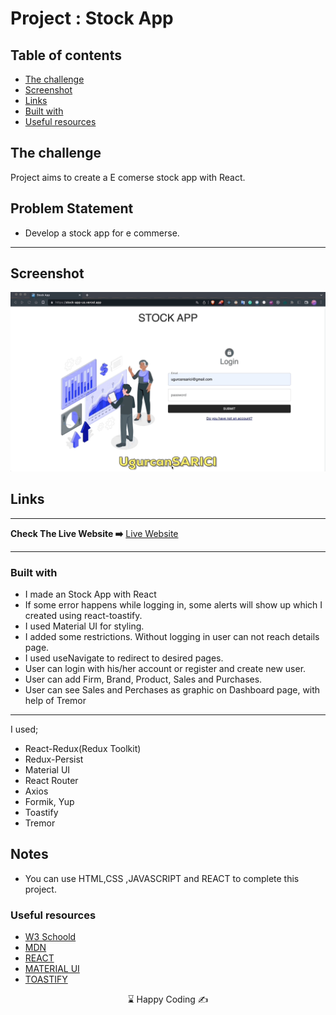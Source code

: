 

# Project : Stock App

## Table of contents

  - [The challenge](#the-challenge)
  - [Screenshot](#screenshot)
  - [Links](#links)
  - [Built with](#built-with)
  - [Useful resources](#useful-resources)



## The challenge
Project aims to create a E comerse stock app with React.

## Problem Statement

- Develop a stock app for e commerse.
<hr>




## Screenshot
<p align="center">
<a href="https://stock-app-us.vercel.app/"><img src="stock.gif" alt="gif"></a>
</p>



## Links
<hr>
<b>Check The Live Website ➡️</b> <a href="https://stock-app-us.vercel.app/">Live Website</a>
<hr>

### Built with
- I made an Stock App with React 
- If some error happens while logging in, some alerts will show up which I created using react-toastify.
- I used  Material UI for styling.
- I added some restrictions. Without logging in user can not reach details page.
- I used useNavigate to redirect to desired pages.
- User can login with his/her  account or register and create new user.
- User can add Firm, Brand, Product, Sales and Purchases.
- User can see Sales and Perchases as graphic on Dashboard page, with help of Tremor

------
I used;
- React-Redux(Redux Toolkit)
- Redux-Persist
- Material UI
- React Router
- Axios
- Formik, Yup
- Toastify
- Tremor





## Notes

- You can use HTML,CSS ,JAVASCRIPT and REACT to complete this project.

### Useful resources

- [W3 Schoold](https://www.w3schools.com/) 
- [MDN](https://developer.mozilla.org/en-US/) 
- [REACT](https://reactjs.org/) 
- [MATERIAL UI](https://mui.com/) 
- [TOASTIFY](https://www.npmjs.com/package/react-toastify) 











<center> &#8987; Happy Coding  &#9997; </center>
